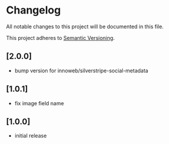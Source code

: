 # Changelog

All notable changes to this project will be documented in this file.

This project adheres to [Semantic Versioning](http://semver.org/).

## [2.0.0]

* bump version for innoweb/silverstripe-social-metadata

## [1.0.1]

* fix image field name

## [1.0.0]

* initial release
